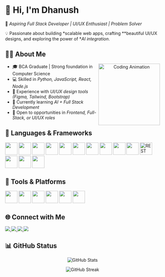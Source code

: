 # 👋 Hi, I'm Dhanush

🚀 *Aspiring Full Stack Developer | UI/UX Enthusiast | Problem Solver*  

💡 Passionate about building *scalable web apps, crafting **beautiful UI/UX designs, and exploring the power of **AI integration*.  



## 🧑‍💻 About Me

<p align="center">
  <img align="right"src="https://media0.giphy.com/media/v1.Y2lkPTc5MGI3NjExaWg0aDdmNDg0d2lyNDc0YXM0MjQwaGZhOTN0ZTB4bXl4M3FmdDcybSZlcD12MV9pbnRlcm5hbF9naWZfYnlfaWQmY3Q9Zw/78XCFBGOlS6keY1Bil/giphy.gif" alt="Coding Animation" width="200"/>
</p>

- 🎓 BCA Graduate | Strong foundation in Computer Science  
- 💻 Skilled in *Python, JavaScript, React, Node.js*  
- 🎨 Experience with *UI/UX design tools (Figma, Tailwind, Bootstrap)*  
- 🌱 Currently learning *AI + Full Stack Development*  
- 💼 Open to opportunities in *Frontend, Full-Stack, or UI/UX roles*  



## 🚀 Languages & Frameworks  

<p>
  <img src="https://cdn.jsdelivr.net/gh/devicons/devicon/icons/html5/html5-original.svg" width="40" height="40"/>
  <img src="https://cdn.jsdelivr.net/gh/devicons/devicon/icons/css3/css3-original.svg" width="40" height="40"/>
  <img src="https://cdn.jsdelivr.net/gh/devicons/devicon/icons/react/react-original.svg" width="40" height="40"/>
  <img src="https://img.icons8.com/color/48/tailwindcss.png" width="40" height="40"/>
  <img src="https://cdn.jsdelivr.net/gh/devicons/devicon/icons/bootstrap/bootstrap-original.svg" width="40" height="40"/>
  <img src="https://cdn.jsdelivr.net/gh/devicons/devicon/icons/mysql/mysql-original.svg" width="40" height="40"/>
  <img src="https://cdn.jsdelivr.net/gh/devicons/devicon/icons/nodejs/nodejs-original.svg" width="40" height="40"/>
  <img src="https://cdn.jsdelivr.net/gh/devicons/devicon/icons/mongodb/mongodb-original.svg" width="40" height="40"/>
  <img src="https://cdn.jsdelivr.net/gh/devicons/devicon/icons/python/python-original.svg" width="40" height="40"/>
  <img src="https://cdn.jsdelivr.net/gh/devicons/devicon/icons/django/django-plain.svg" width="40" height="40"/>
  <img src="https://img.icons8.com/external-flat-juicy-fish/60/external-api-coding-and-development-flat-flat-juicy-fish.png" width="40" height="40" title="REST API"/>
  <img src="https://cdn.jsdelivr.net/gh/devicons/devicon/icons/figma/figma-original.svg" width="40" height="40"/>
  <img src="https://cdn.jsdelivr.net/gh/devicons/devicon/icons/photoshop/photoshop-plain.svg" width="40" height="40"/>
  <img src="https://cdn.jsdelivr.net/gh/devicons/devicon/icons/illustrator/illustrator-plain.svg" width="40" height="40"/>
</p>

## 🔧 Tools & Platforms  

<p>
  <img src="https://cdn.jsdelivr.net/gh/devicons/devicon/icons/git/git-original.svg" width="40" height="40"/>
  <img  src="https://cdn.jsdelivr.net/gh/devicons/devicon/icons/github/github-original.svg" width="40" height="40"/>
  <img src="https://cdn.jsdelivr.net/gh/devicons/devicon/icons/vscode/vscode-original.svg" width="40" height="40"/>
  <img src="https://resources.jetbrains.com/storage/products/company/brand/logos/PyCharm_icon.png" width="40" height="40"/>
  <img src="https://cdn.jsdelivr.net/gh/devicons/devicon/icons/anaconda/anaconda-original.svg" width="40" height="40"/>
  <img src="https://img.icons8.com/external-tal-revivo-color-tal-revivo/48/000000/external-postman-is-the-only-complete-api-development-environment-logo-color-tal-revivo.png" width="40" height="40"/>



 
## 🌐 Connect with Me  
<p align="left">
  <a href="https://www.linkedin.com/in/dhanush-m-970136325/" target="_blank">
    <img src="https://img.shields.io/badge/LinkedIn-0077B5.svg?&style=for-the-badge&logo=linkedin&logoColor=white"/>
  </a>
  <a href="dhanushmurugan3075@gmail.com">
    <img src="https://img.shields.io/badge/Gmail-D14836.svg?&style=for-the-badge&logo=gmail&logoColor=white"/>
  </a>
  <a href="https://dhanush1374949.github.io/Morden-portfolio/" target="_blank">
    <img src="https://img.shields.io/badge/Portfolio-000000.svg?&style=for-the-badge&logo=firefox&logoColor=white"/>
  </a>
  <a href="https://www.behance.net/dhanushmurugan2596" target="_blank">
    <img src="https://img.shields.io/badge/Behance-1769FF.svg?&style=for-the-badge&logo=behance&logoColor=white"/>
  </a>
</p>



## 📊 GitHub Status  

<p align="center">
  <img src="https://github-readme-stats.vercel.app/api?username=Dhanush1374949&show_icons=true&theme=tokyonight" alt="GitHub Stats" />
</p>  

<p align="center">
  <img src="https://github-readme-streak-stats.herokuapp.com/?user=Dhanush1374949&theme=tokyonight" alt="GitHub Streak" />
</p>  





